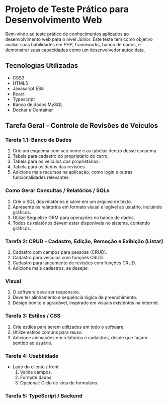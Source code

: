 # Projeto de Teste Prático para Desenvolvimento Web

Bem-vindo ao teste prático de conhecimentos aplicados ao desenvolvimento web para o nível Júnior. Este teste tem como objetivo avaliar suas habilidades em PHP, frameworks, banco de dados, e demonstrar suas capacidades como um desenvolvedor autodidata.

## Tecnologias Utilizadas
- CSS3
- HTML5
- Javascript ES6
- React
- Typescript
- Banco de dados MySQL
- Docker e Container

## Tarefa Geral - Controle de Revisões de Veículos
### Tarefa 1.1: Banco de Dados
1. Crie um esquema com seu nome e as tabelas dentro desse esquema.
2. Tabela para cadastro do proprietário do carro.
3. Tabela para os veículos dos proprietários.
4. Tabela para os dados das revisões.
5. Adicione mais recursos na aplicação, como login e outras funcionalidades relevantes.

### Como Gerar Consultas / Relatórios / SQLs
1. Crie o SQL dos relatórios e salve em um arquivo de texto.
2. Apresente os relatórios em formato visual e legível ao usuário, incluindo gráficos.
3. Utilize Sequelize ORM para operações no banco de dados.
4. Todos os relatórios devem estar disponíveis no sistema, contendo gráficos.

### Tarefa 2: CRUD - Cadastro, Edição, Remoção e Exibição (Listar)
1. Cadastro com campos para pessoas (CRUD).
2. Cadastro para veículos com funções CRUD.
3. Cadastro para lançamento de revisões com funções CRUD.
4. Adicione mais cadastros, se desejar.

### Visual
1. O software deve ser responsivo.
2. Deve ter alinhamento e sequência lógica de preenchimento.
3. Design bonito e agradável, inspirado em visuais existentes na internet.

### Tarefa 3: Estilos / CSS
1. Crie estilos para serem utilizados em todo o software.
2. Utilize estilos comuns para reuso.
3. Adicione animações em relatórios e cadastros, desde que façam sentido ao usuário.

### Tarefa 4: Usabilidade
- Lado do cliente / front
  1. Valide campos.
  2. Formate dados.
  3. Opcional: Ciclo de vida de formulário.

### Tarefa 5: TypeScript / Backend


